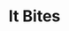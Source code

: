 ---
title: "It Bites"
summary: ""
image: "it-bites.jpg"
apple_music_artist_url: "https://music.apple.com/gb/artist/it-bites/17427643"
---
